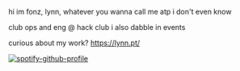 hi im fonz, lynn, whatever you wanna call me atp i don't even know

club ops and eng @ hack club
i also dabble in events

curious about my work? https://lynn.pt/


[![spotify-github-profile](https://spotify-github-profile.kittinanx.com/api/view?uid=31tgqnjiyuikkqohhsih2p2npyf4&cover_image=true&theme=default&show_offline=true&background_color=121212&interchange=false)](https://github.com/kittinan/spotify-github-profile)
